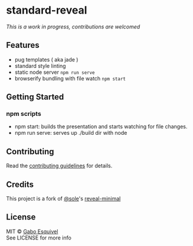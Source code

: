 # standard-reveal

_This is a work in progress, contributions are welcomed_

## Features

* pug templates ( aka jade )
* standard style linting
* static node server `npm run serve`
* browserify bundling with file watch `npm start`

## Getting Started


### npm scripts

* npm start:  builds the presentation and starts watching for file changes.
* npm run serve: serves up ./build dir with node


## Contributing

Read the [contributing guidelines](CONTRIBUTING.md) for details.

## Credits

This project is a fork of [@sole](https://github.com/sole)'s  [reveal-minimal](https://github.com/sole/reveal-minimal)

## License

MIT © [Gabo Esquivel](http://gaboesquivel.com)  
See LICENSE for more info
